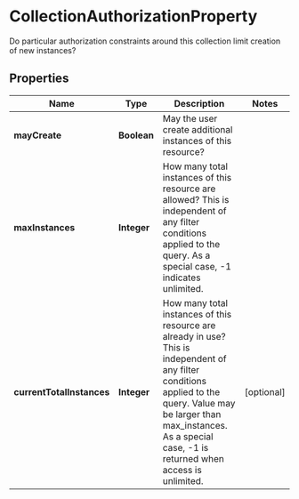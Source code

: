 

# CollectionAuthorizationProperty

Do particular authorization constraints around this collection limit creation of new instances?

## Properties

| Name | Type | Description | Notes |
|------------ | ------------- | ------------- | -------------|
|**mayCreate** | **Boolean** | May the user create additional instances of this resource? |  |
|**maxInstances** | **Integer** | How many total instances of this resource are allowed? This is independent of any filter conditions applied to the query. As a special case, -1 indicates unlimited. |  |
|**currentTotalInstances** | **Integer** | How many total instances of this resource are already in use? This is independent of any filter conditions applied to the query. Value may be larger than max_instances. As a special case, -1 is returned when access is unlimited. |  [optional] |




